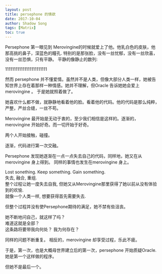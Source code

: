 ```yaml
---
layout: post
title: persephone 的情欲
date: 2017-10-04
author: Shadow Song
tags: [Matrix]
toc: true
---
```


Persephone 第一眼见到 Merovingine的时候就爱上了他。他乳白色的皮肤，他那高挑的鼻子，深蓝色的瞳孔.  特别的是那张脸，没有一丝忧郁，没有一丝欣喜，没有一丝恐惧，只有平静。 平静的像静止的数列:

111111111111111111111111

然而 persephone 并不懂爱情。虽然并不是人类，但像大部分人类一样，她被告知世界上存在着那样一种情感。她并不理解，但Oracle 告诉她她会爱上merovingine 。 于是她就照着做了。

她喜欢什么都不做，就静静地看着他的脸。看着他的代码。他的代码是那么纯粹，严整，严丝合缝，一丝不苟。 

Merovingine 最开始是无动于衷的，至少我们相信是这样的。逐渐的，merovingine 开始好奇。而一切开始于好奇。

两个人开始接触，碰撞。

逐渐，代码进行第一次交融。

Persephone 发现她逐渐在一点一点失去自己的代码，同样地，她又在从merovingine 身上得到。
同样的事情也发生在merovingine 身上。

Lost sonething. Keep something. Gain something.  
失去, 融合, 重组.  
整个过程让她一度失去自我, 但她又从Merovingine那里获得了她以前从没有体验到的欢愉.  
就像一个人类一样, 想要获得首先需要失去. 

但整个过程并没有使Persephone期待的满足，她不禁有些沮丧。

她不断地问自己，就这样了吗？  
难道这就是全部？  
这条路将要带我向何处？ 我为何存在？  

同样的问题不断重复。
相反的，merovingine 却享受过程，乐此不疲。

于是，第一次，也是大概母世界建立后的第一次，persephone 开始质疑Oracle. 她是第一个这样做的程序。


但她不是最后一个。

